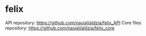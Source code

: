 # felix

API repository: https://github.com/naujaValdzia/felix_API
Core files repository: https://github.com/naujaValdzia/felix_core